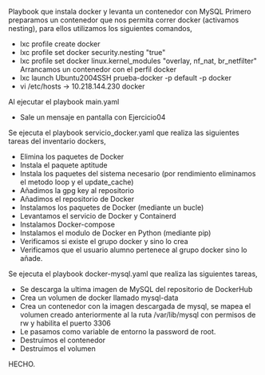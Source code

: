 Playbook que instala docker y levanta un contenedor con MySQL
Primero preparamos un contenedor que nos permita correr docker (activamos nesting), para ellos utilizamos los siguientes comandos,
 - lxc profile create docker
 - lxc profile set docker security.nesting "true"
 - lxc profile set docker linux.kernel_modules "overlay, nf_nat, br_netfilter"
 Arrancamos un contenedor con el perfil docker
 - lxc launch Ubuntu2004SSH prueba-docker -p default -p docker
 - vi /etc/hosts -> 10.218.144.230 docker

Al ejecutar el playbook main.yaml
 - Sale un mensaje en pantalla con Ejercicio04

Se ejecuta el playbook servicio_docker.yaml que realiza las siguientes tareas del inventario dockers,
 - Elimina los paquetes de Docker
 - Instala el paquete aptitude
 - Instala los paquetes del sistema necesario (por rendimiento eliminamos el metodo loop y el update_cache)
 - Añadimos la gpg key al repositorio
 - Añadimos el repositorio de Docker
 - Instalamos los paquetes de Docker (mediante un bucle)
 - Levantamos el servicio de Docker y Containerd
 - Instalamos Docker-compose
 - Instalamos el modulo de Docker en Python (mediante pip)
 - Verificamos si existe el grupo docker y sino lo crea
 - Verificamos que el usuario alumno pertenece al grupo docker sino lo añade.

Se ejecuta el playbook docker-mysql.yaml que realiza las siguientes tareas,
 - Se descarga la ultima imagen de MySQL del repositorio de DockerHub
 - Crea un volumen de docker llamado mysql-data
 - Crea un contenedor con la imagen descargada de mysql, se mapea el volumen creado anteriormente al la ruta /var/lib/mysql con permisos de rw y habilita el puerto 3306
 - Le pasamos como variable de entorno la password de root.
 - Destruimos el contenedor
 - Destruimos el volumen

HECHO.

